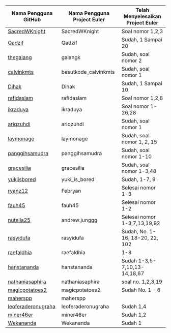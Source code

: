 | Nama Pengguna GitHub          | Nama Pengguna Project Euler     | Telah Menyelesaikan Project Euler |
| ----------------------------- | ------------------------------- | --------------------------------- |
| [SacredWKnight](https://sacredwknight.github.io)  | SacredWKnight | Soal nomor 1,2,3   |
| [Qadzif](https://Qadzif.github.io)  | Qadzif  | Sudah, 1 Sampai 20 |
| [thegalang](https://thegalang.github.io) | galangk | Sudah, soal nomor 2 
| [calvinkmts](https://calvinkmts.github.io) | besutkode_calvinkmts | Sudah, soal nomor 1	|
| [Dihak](https://dihak.github.io) | Dihak | Sudah, 1 Sampai 10  |
| [rafidaslam](https://rafidaslam.github.io) | rafidaslam | Soal nomor 1,2,8        |
| [ikraduya](https://ikraduya.github.io) | ikraduya  | Soal nomor 1-26,28        |
| [ariqzuhdi](https://ariqzuhdi.github.io/besutkode/) | ariqzuhdi | Sudah, soal nomor 1        |
| [laymonage](https://laymonage.github.io) | laymonage  | Sudah, soal nomor 1, 2, 15
| [panggihsamudra](https://panggihsamudra.github.io) | panggihsamudra  | Sudah, soal nomor 1-10        |
| [gracesilia](https://gracesilia.github.io) | gracesilia | Sudah, soal nomor 1-3,48        |
| [yukiisbored](https://yukiisbored.github.io) | yuki_is_bored | Sudah, 1-7, 9 |
| [ryanz12](https://ryanz12.github.io) | Febryan  | Selesai nomor 1-3 |
| [fauh45](https://fauh45.github.io) | fauh45 | Selesai nomor 1-2 |
| [nutella25](https://nutella25.github.io) | andrew.junggg  | Selesai nomor 1-3,7,13,19,92 |
| [rasyidufa](https://rasyidufa.github.io) | rasyidufa | Sudah, No. 1-16, 18-20, 22, 102 |
| [raefaldhia](https://raefaldhia.github.io) | raefaldhia  | 1-8 |
| [hanstananda](https://hanstananda.github.io) | hanstananda  |Sudah 1-3,5-7,10,13-14,18,67|
| [nathaniasaphira](https://nathaniasaphira.github.io) | nathaniasaphira | soal no. 1,2,3,19 |
| [magicpotatoes2](https://magicpotatoes2.github.io) | magicpotatoes2 | Sudah No. 1 - 6|
| [maherspp](https://maherspp.github.io) | maherspp |  |
| [leoferaderonugraha](https://leoferaderonugraha.github.io) | leoferaderonugraha  | Sudah 1,4|
| [miner46er](https://miner46er.github.io) | miner46er | Sudah 1,2 |
| [Wekananda](https://github.com/Wekananda) | Wekananda | Sudah 1 |
